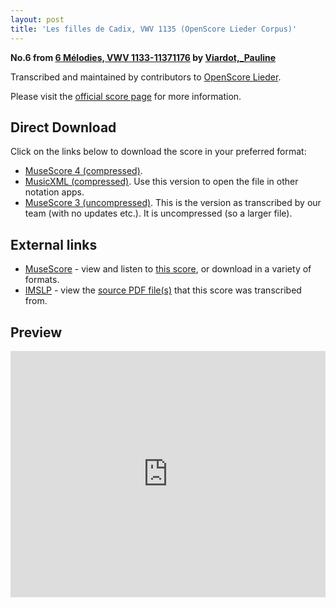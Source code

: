 ```yaml
---
layout: post
title: 'Les filles de Cadix, VWV 1135 (OpenScore Lieder Corpus)'
---
```


__No.6 from [6 Mélodies, VWV 1133-11371176](https://fourscoreandmore.org/OpenScore/Viardot%2C_Pauline/6_M%C3%A9lodies%2C_VWV_1133-11371176/) by [Viardot,_Pauline](https://fourscoreandmore.org/OpenScore/Viardot%2C_Pauline)__

Transcribed and maintained by contributors to [OpenScore Lieder].

Please visit the [official score page] for more information.

[official score page]: https://musescore.com/openscore-lieder-corpus/scores/5975897
[OpenScore Lieder]: https://musescore.com/openscore-lieder-corpus

## Direct Download

Click on the links below to download the score in your preferred format:
- [MuseScore 4 (compressed)](https://fourscoreandmore.org/OpenScore/Viardot%2C_Pauline/6_M%C3%A9lodies%2C_VWV_1133-11371176/6_Les_filles_de_Cadix%2C_VWV_1135.mscz).
- [MusicXML (compressed)](https://fourscoreandmore.org/OpenScore/Viardot%2C_Pauline/6_M%C3%A9lodies%2C_VWV_1133-11371176/6_Les_filles_de_Cadix%2C_VWV_1135.mxl). Use this version to open the file in other notation apps.
- [MuseScore 3 (uncompressed)](https://raw.githubusercontent.com/OpenScore/Lieder/refs/heads/main/scores/Viardot%2C_Pauline/6_M%C3%A9lodies%2C_VWV_1133-11371176/6_Les_filles_de_Cadix%2C_VWV_1135/lc5975897.mscx). This is the version as transcribed by our team (with no updates etc.). It is uncompressed (so a larger file).

## External links

- [MuseScore] - view and listen to [this score][MuseScore], or download in a variety of formats.
- [IMSLP] - view the [source PDF file(s)][IMSLP] that this score was transcribed from.

[MuseScore]: https://musescore.com/score/5975897
[IMSLP]: https://imslp.org/wiki/Special:ReverseLookup/580411

## Preview

<iframe width="100%" height="394" src="https://musescore.com/openscore-lieder-corpus/scores/5975897/embed" frameborder="0" allowfullscreen allow="autoplay; fullscreen"></iframe>
